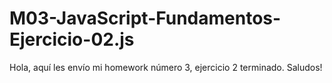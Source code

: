 # M03-JavaScript-Fundamentos-Ejercicio-02.js
Hola, aquí les envío mi homework número 3, ejercicio 2 terminado. Saludos!
